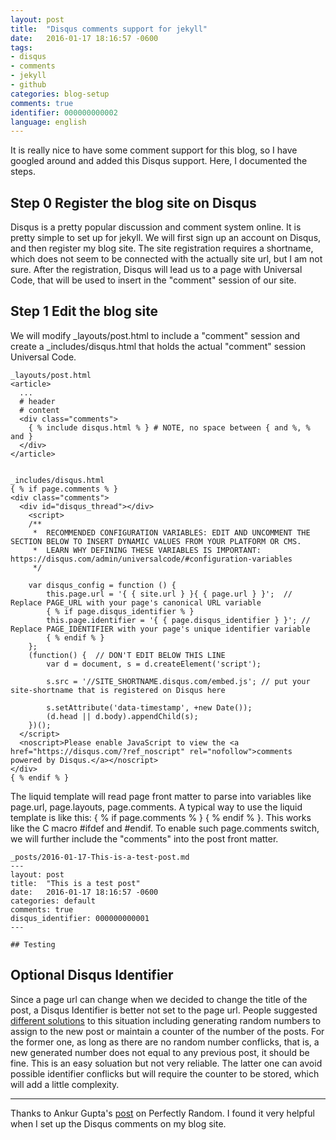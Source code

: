 ```yaml
---
layout: post
title:  "Disqus comments support for jekyll"
date:   2016-01-17 18:16:57 -0600
tags:
- disqus
- comments
- jekyll
- github
categories: blog-setup
comments: true
identifier: 000000000002
language: english
---
```


It is really nice to have some comment support for this blog, so I have googled around and added this Disqus support. Here, I documented the steps.

## Step 0 Register the blog site on Disqus

Disqus is a pretty popular discussion and comment system online. It is pretty simple to set up for jekyll. We will first sign up an account on Disqus, and then register my blog site. The site registration requires a shortname, which does not seem to be connected with the actually site url, but I am not sure. After the registration, Disqus will lead us to a page with Universal Code, that will be used to insert in the "comment" session of our site.

## Step 1 Edit the blog site

We will modify _layouts/post.html to include a "comment" session and create a _includes/disqus.html that holds the actual "comment" session Universal Code.


    _layouts/post.html
    <article>
      ...
      # header
      # content
      <div class="comments">
        { % include disqus.html % } # NOTE, no space between { and %, % and }
      </div>  
    </article>


    _includes/disqus.html
    { % if page.comments % }
    <div class="comments">
      <div id="disqus_thread"></div>
        <script>
        /**
         *  RECOMMENDED CONFIGURATION VARIABLES: EDIT AND UNCOMMENT THE SECTION BELOW TO INSERT DYNAMIC VALUES FROM YOUR PLATFORM OR CMS.
         *  LEARN WHY DEFINING THESE VARIABLES IS IMPORTANT: https://disqus.com/admin/universalcode/#configuration-variables
         */
    
        var disqus_config = function () {
            this.page.url = '{ { site.url } }{ { page.url } }';  // Replace PAGE_URL with your page's canonical URL variable
            { % if page.disqus_identifier % }
            this.page.identifier = '{ { page.disqus_identifier } }'; // Replace PAGE_IDENTIFIER with your page's unique identifier variable
            { % endif % }
        };
        (function() {  // DON'T EDIT BELOW THIS LINE
            var d = document, s = d.createElement('script');
        
            s.src = '//SITE_SHORTNAME.disqus.com/embed.js'; // put your site-shortname that is registered on Disqus here
        
            s.setAttribute('data-timestamp', +new Date());
            (d.head || d.body).appendChild(s);
        })();
      </script>
      <noscript>Please enable JavaScript to view the <a href="https://disqus.com/?ref_noscript" rel="nofollow">comments powered by Disqus.</a></noscript>
    </div>
    { % endif % }


The liquid template will read page front matter to parse into variables like page.url, page.layouts, page.comments. A typical way to use the liquid template is like this: { % if page.comments % } { % endif % }. This works like the C macro #ifdef and #endif. To enable such page.comments switch, we will further include the "comments" into the post front matter.


    _posts/2016-01-17-This-is-a-test-post.md
    ---
    layout: post
    title:  "This is a test post"
    date:   2016-01-17 18:16:57 -0600
    categories: default
    comments: true
    disqus_identifier: 000000000001
    ---

    ## Testing


## Optional Disqus Identifier
    
Since a page url can change when we decided to change the title of the post, a Disqus Identifier is better not set to the page url. People suggested [different solutions](http://icantrap.github.io/2014/07/09/automatically-generate-disqus-identifiers-with-jekyll/ "Automatically Generate Disqus Identifiers with Jekyll") to this situation including generating random numbers to assign to the new post or maintain a counter of the number of the posts. For the former one, as long as there are no random number conflicks, that is, a new generated number does not equal to any previous post, it should be fine. This is an easy soluation but not very reliable. The latter one can avoid possible identifier conflicks but will require the counter to be stored, which will add a little complexity.

---

Thanks to Ankur Gupta's [post](http://www.perfectlyrandom.org/2014/06/29/adding-disqus-to-your-jekyll-powered-github-pages/ "Adding Disqus to your Jekyll") on Perfectly Random. I found it very helpful when I set up the Disqus comments on my blog site.
